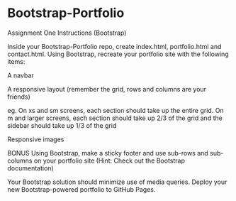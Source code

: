 # Bootstrap-Portfolio
Assignment One Instructions (Bootstrap)


Inside your Bootstrap-Portfolio repo, create index.html, portfolio.html and contact.html.
Using Bootstrap, recreate your portfolio site with the following items:



A navbar

A responsive layout (remember the grid, rows and columns are your friends)


eg. On xs and sm screens, each section should take up the entire grid. On m and larger screens, each section should take up 2/3 of the grid and the sidebar should take up 1/3 of the grid


Responsive images


BONUS
   Using Bootstrap, make a sticky footer and use sub-rows and sub-columns on your portfolio site (Hint: Check out the Bootstrap documentation)


Your Bootstrap solution should minimize use of media queries.
Deploy your new Bootstrap-powered portfolio to GitHub Pages.
